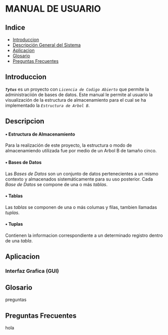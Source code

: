  MANUAL DE USUARIO
===================
## Indice
- [Introduccion](#introduccion)
- [Descripción General del Sistema](#descrip)
- [Aplicacion](#apli)
- [Glosario](#glosario)
- [Preguntas Frecuentes](#questions)

<div id='introduccion'/>

## Introduccion
**_`Tytus`_** es un proyecto con *_`Licencia de Codigo Abierto`_* que permite la administraciión de bases de datos. Este manual le permite al usuario la visualización de la estructura de almacenamiento para el cual se ha implementado la _`Estructura de Arbol B`_.

<div id='descrip'/>

## Descripcion

  #### • Estructura de Almacenamiento
Para la realización de este proyecto, la estructura o modo de almacenamiendo utilizada fue por medio de un Arbol B de tamaño cinco.
  #### • Bases de Datos
Las _Bases de Datos_ son un conjunto de datos pertenecientes a un mismo contexto y almacenados sistemáticamente para su uso posterior. Cada _Base de Datos_ se compone de una o más _tablas_.
  
  #### • Tablas
Las _tablas_ se componen de una o más columas y filas, tambien llamadas _tuplas_.

  #### • Tuplas
Contienen la informacion correspondiente a un determinado registro dentro de una _tabla_.  

<div id='apli'/>

## Aplicacion
### Interfaz Grafica (GUI)


<div id='glosario'/>

## Glosario
preguntas

<div id='questions'/>

## Preguntas Frecuentes
hola
